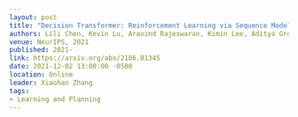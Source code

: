```yaml
---
layout: post
title: "Decision Transformer: Reinforcement Learning via Sequence Modeling"
authors: Lili Chen, Kevin Lu, Aravind Rajeswaran, Kimin Lee, Aditya Grover, Michael Laskin, Pieter Abbeel, Aravind Srinivas, Igor Mordatch
venue: NeurIPS, 2021
published: 2021-
link: https://arxiv.org/abs/2106.01345
date: 2021-12-02 13:00:00 -0500
location: Online
leader: Xiaohan Zhang
tags:
- Learning and Planning
---
```


